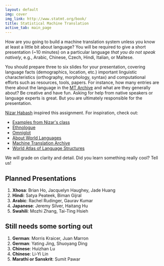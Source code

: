 ```yaml
---
layout: default
img: cover
img_link: http://www.statmt.org/book/
title: Statistical Machine Translation
active_tab: main_page 
---
```


How are you going to build a machine translation system unless you know at
least a little bit about language? You will be required to give 
a short presentation (~10 minutes) on a particular language <i>that you do 
not speak natively</i>, e.g., Arabic, Chinese, Czech, Hindi, Italian, or Maltese.

You should prepare three to six slides for your presentation, covering
language facts (demographics, location, etc.) important linguistic 
characteristics (orthography, morphology, syntax) and computational efforts 
such as resources, tools, papers. For instance,  how many entries are there
about the language in the [MT Archive](http://www.mt-archive.info/) 
and what are they generally about? Be creative and have fun. 
Asking for help from native speakers or language experts is great.
But you are ultimately responsible for the presentation.

[Nizar Habash](http://www.nizarhabash.com/) inspired this assignment.
For inspiration, check out:

* [Examples from Nizar's class](https://sites.google.com/site/comse6998machinetranslation/language-in-10-minutes)
* [Ethnologue](http://www.ethnologue.com/)
* [Omniglot](http://www.omniglot.com/)
* [About World Languages](http://www.aboutworldlanguages.com/)
* [Machine Translation Archive](http://www.mt-archive.info/)
* [World Atlas of Language Structures](http://wals.info/)

We will grade on clarity and detail. Did you learn 
something really cool? Tell us!

Planned Presentations
---------------------

1. **Xhosa**: Brian Ho, Jacquelyn Haughey, Jade Huang
2. **Hindi**: Satya Peateek, Biman Gijral
3. **Arabic**: Rachel Rudinger, Gaurav Kumar
2. **Japanese**: Jeremy Silver, Haitang Hu
8. **Swahili**: Mozhi Zhang, Tai-Ting Hsieh

Still needs some sorting out
----------------------------

1. **German**: Morris Kraicer, Juan Marron
2. **German**: Yating Jing, Shuoyang Ding
5. **Chinese**: Huizhan Lu
7. **Chinese**: Li-Yi Lin
10. **Marathi or Sanskrit**: Sumit Pawar








